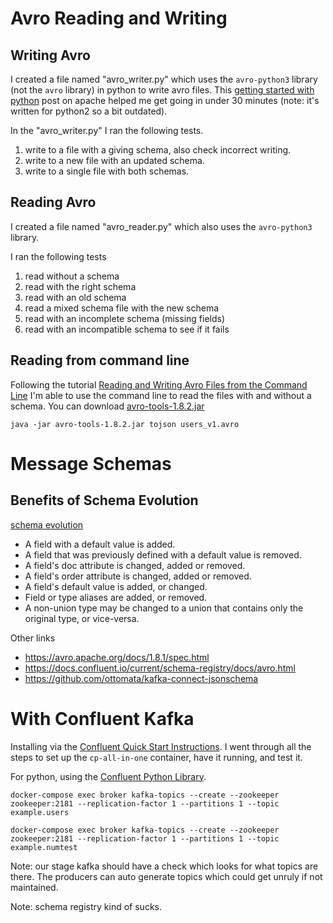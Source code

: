 

# Avro Reading and Writing

## Writing Avro
I created a file named "avro_writer.py" which uses the `avro-python3` library (not the `avro` library) in python to write avro files. This [getting started with python](https://avro.apache.org/docs/1.8.2/gettingstartedpython.html) post on apache helped me get going in under 30 minutes (note: it's written for python2 so a bit outdated). 

In the "avro_writer.py" I ran the following tests. 

1. write to a file with a giving schema, also check incorrect writing.
1. write to a new file with an updated schema.
1. write to a single file with both schemas. 

## Reading Avro
I created a file named "avro_reader.py" which also uses the `avro-python3` library. 

I ran the following tests

1. read without a schema
1. read with the right schema
1. read with an old schema
1. read a mixed schema file with the new schema
1. read with an incomplete schema (missing fields)
1. read with an incompatible schema to see if it fails

## Reading from command line

Following the tutorial [Reading and Writing Avro Files from the Command Line](https://www.michael-noll.com/blog/2013/03/17/reading-and-writing-avro-files-from-the-command-line/) I'm able to use the command line to read the files with and without a schema. You can download [avro-tools-1.8.2.jar](http://www.us.apache.org/dist/avro/stable/java/avro-tools-1.8.2.jar)

    java -jar avro-tools-1.8.2.jar tojson users_v1.avro


# Message Schemas 

## Benefits of Schema Evolution

[schema evolution](https://docs.oracle.com/database/nosql-12.2.4.4/GettingStartedGuide/schemaevolution.html#schemaevolutionhow)
* A field with a default value is added.
* A field that was previously defined with a default value is removed.
* A field's doc attribute is changed, added or removed.
* A field's order attribute is changed, added or removed.
* A field's default value is added, or changed.
* Field or type aliases are added, or removed.
* A non-union type may be changed to a union that contains only the original type, or vice-versa.

Other links
* https://avro.apache.org/docs/1.8.1/spec.html
* https://docs.confluent.io/current/schema-registry/docs/avro.html
* https://github.com/ottomata/kafka-connect-jsonschema

# With Confluent Kafka

Installing via the [Confluent Quick Start Instructions](https://docs.confluent.io/current/quickstart/cos-docker-quickstart.html). I went through all the steps to set up the `cp-all-in-one` container, have it running, and test it. 

For python, using the [Confluent Python Library](https://github.com/confluentinc/confluent-kafka-python). 

    docker-compose exec broker kafka-topics --create --zookeeper zookeeper:2181 --replication-factor 1 --partitions 1 --topic example.users

    docker-compose exec broker kafka-topics --create --zookeeper zookeeper:2181 --replication-factor 1 --partitions 1 --topic example.numtest

Note: our stage kafka should have a check which looks for what topics are there. The producers can auto generate topics which could get unruly if not maintained.  

Note: schema registry kind of sucks. 
















